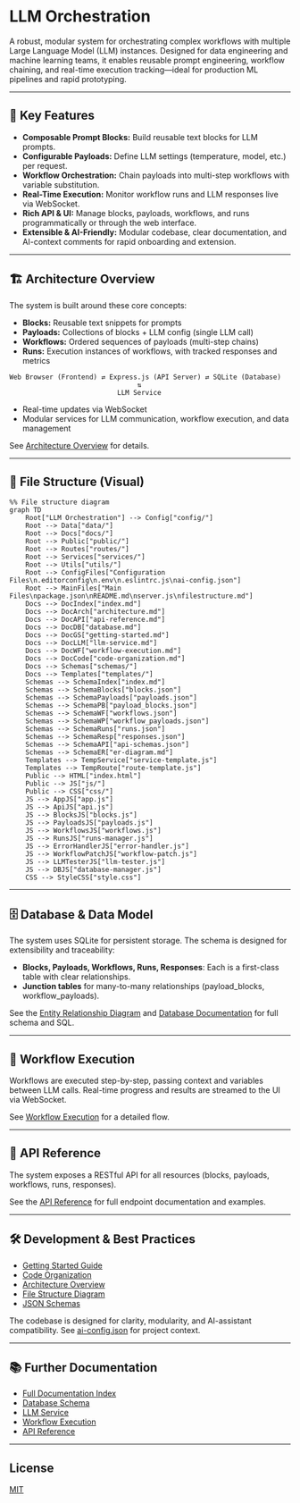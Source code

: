 
# LLM Orchestration

A robust, modular system for orchestrating complex workflows with multiple Large Language Model (LLM) instances. Designed for data engineering and machine learning teams, it enables reusable prompt engineering, workflow chaining, and real-time execution tracking—ideal for production ML pipelines and rapid prototyping.

---

## 🚀 Key Features

- **Composable Prompt Blocks:** Build reusable text blocks for LLM prompts.
- **Configurable Payloads:** Define LLM settings (temperature, model, etc.) per request.
- **Workflow Orchestration:** Chain payloads into multi-step workflows with variable substitution.
- **Real-Time Execution:** Monitor workflow runs and LLM responses live via WebSocket.
- **Rich API & UI:** Manage blocks, payloads, workflows, and runs programmatically or through the web interface.
- **Extensible & AI-Friendly:** Modular codebase, clear documentation, and AI-context comments for rapid onboarding and extension.

---

## 🏗️ Architecture Overview

The system is built around these core concepts:

- **Blocks:** Reusable text snippets for prompts
- **Payloads:** Collections of blocks + LLM config (single LLM call)
- **Workflows:** Ordered sequences of payloads (multi-step chains)
- **Runs:** Execution instances of workflows, with tracked responses and metrics

```
Web Browser (Frontend) ⇄ Express.js (API Server) ⇄ SQLite (Database)
                                ⇅
                           LLM Service
```

- Real-time updates via WebSocket
- Modular services for LLM communication, workflow execution, and data management

See [Architecture Overview](./docs/architecture.md) for details.

---

## 📂 File Structure (Visual)

```mermaid
%% File structure diagram
graph TD
    Root["LLM Orchestration"] --> Config["config/"]
    Root --> Data["data/"]
    Root --> Docs["docs/"]
    Root --> Public["public/"]
    Root --> Routes["routes/"]
    Root --> Services["services/"]
    Root --> Utils["utils/"]
    Root --> ConfigFiles["Configuration Files\n.editorconfig\n.env\n.eslintrc.js\nai-config.json"]
    Root --> MainFiles["Main Files\npackage.json\nREADME.md\nserver.js\nfilestructure.md"]
    Docs --> DocIndex["index.md"]
    Docs --> DocArch["architecture.md"]
    Docs --> DocAPI["api-reference.md"]
    Docs --> DocDB["database.md"]
    Docs --> DocGS["getting-started.md"]
    Docs --> DocLLM["llm-service.md"]
    Docs --> DocWF["workflow-execution.md"]
    Docs --> DocCode["code-organization.md"]
    Docs --> Schemas["schemas/"]
    Docs --> Templates["templates/"]
    Schemas --> SchemaIndex["index.md"]
    Schemas --> SchemaBlocks["blocks.json"]
    Schemas --> SchemaPayloads["payloads.json"]
    Schemas --> SchemaPB["payload_blocks.json"]
    Schemas --> SchemaWF["workflows.json"]
    Schemas --> SchemaWP["workflow_payloads.json"]
    Schemas --> SchemaRuns["runs.json"]
    Schemas --> SchemaResp["responses.json"]
    Schemas --> SchemaAPI["api-schemas.json"]
    Schemas --> SchemaER["er-diagram.md"]
    Templates --> TempService["service-template.js"]
    Templates --> TempRoute["route-template.js"]
    Public --> HTML["index.html"]
    Public --> JS["js/"]
    Public --> CSS["css/"]
    JS --> AppJS["app.js"]
    JS --> ApiJS["api.js"]
    JS --> BlocksJS["blocks.js"]
    JS --> PayloadsJS["payloads.js"]
    JS --> WorkflowsJS["workflows.js"]
    JS --> RunsJS["runs-manager.js"]
    JS --> ErrorHandlerJS["error-handler.js"]
    JS --> WorkflowPatchJS["workflow-patch.js"]
    JS --> LLMTesterJS["llm-tester.js"]
    JS --> DBJS["database-manager.js"]
    CSS --> StyleCSS["style.css"]
```

---

## 🗄️ Database & Data Model

The system uses SQLite for persistent storage. The schema is designed for extensibility and traceability:

- **Blocks, Payloads, Workflows, Runs, Responses**: Each is a first-class table with clear relationships.
- **Junction tables** for many-to-many relationships (payload_blocks, workflow_payloads).

See the [Entity Relationship Diagram](./docs/schemas/er-diagram.md) and [Database Documentation](./docs/database.md) for full schema and SQL.

---

## 🔄 Workflow Execution

Workflows are executed step-by-step, passing context and variables between LLM calls. Real-time progress and results are streamed to the UI via WebSocket.

See [Workflow Execution](./docs/workflow-execution.md) for a detailed flow.

---

## 🧩 API Reference

The system exposes a RESTful API for all resources (blocks, payloads, workflows, runs, responses).

See the [API Reference](./docs/api-reference.md) for full endpoint documentation and examples.

---

## 🛠️ Development & Best Practices

- [Getting Started Guide](./docs/getting-started.md)
- [Code Organization](./docs/code-organization.md)
- [Architecture Overview](./docs/architecture.md)
- [File Structure Diagram](./docs/file-structure-diagram.md)
- [JSON Schemas](./docs/schemas/index.md)

The codebase is designed for clarity, modularity, and AI-assistant compatibility. See [ai-config.json](./ai-config.json) for project context.

---

## 📚 Further Documentation

- [Full Documentation Index](./docs/index.md)
- [Database Schema](./docs/database.md)
- [LLM Service](./docs/llm-service.md)
- [Workflow Execution](./docs/workflow-execution.md)
- [API Reference](./docs/api-reference.md)

---

## License

[MIT](LICENSE)
